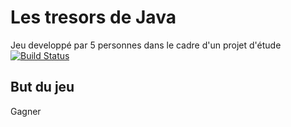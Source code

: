 Les tresors de Java
===================
Jeu developpé par 5 personnes dans le cadre d'un projet d'étude
[![Build Status](https://travis-ci.org/Aveys/Les-tresors-de-Java.svg)](https://travis-ci.org/Aveys/Les-tresors-de-Java)

But du jeu
----------
Gagner
